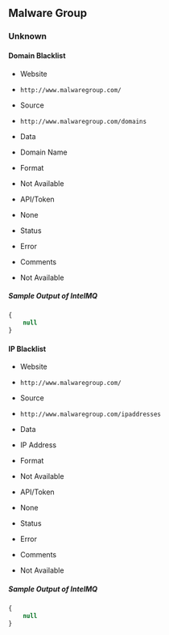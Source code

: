## Malware Group

### Unknown

#### Domain Blacklist
>
* Website
 - `http://www.malwaregroup.com/`
* Source
 - `http://www.malwaregroup.com/domains`
* Data
 - Domain Name
* Format
 - Not Available
* API/Token
 - None
* Status
 - Error
* Comments
 - Not Available

##### Sample Output of IntelMQ

```javascript
{
    null
}
```

#### IP Blacklist
>
* Website
 - `http://www.malwaregroup.com/`
* Source
 - `http://www.malwaregroup.com/ipaddresses`
* Data
 - IP Address
* Format
 - Not Available
* API/Token
 - None
* Status
 - Error
* Comments
 - Not Available

##### Sample Output of IntelMQ

```javascript
{
    null
}
```
